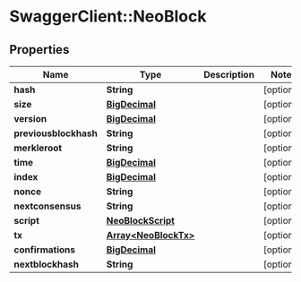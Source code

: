 # SwaggerClient::NeoBlock

## Properties
Name | Type | Description | Notes
------------ | ------------- | ------------- | -------------
**hash** | **String** |  | [optional] 
**size** | [**BigDecimal**](BigDecimal.md) |  | [optional] 
**version** | [**BigDecimal**](BigDecimal.md) |  | [optional] 
**previousblockhash** | **String** |  | [optional] 
**merkleroot** | **String** |  | [optional] 
**time** | [**BigDecimal**](BigDecimal.md) |  | [optional] 
**index** | [**BigDecimal**](BigDecimal.md) |  | [optional] 
**nonce** | **String** |  | [optional] 
**nextconsensus** | **String** |  | [optional] 
**script** | [**NeoBlockScript**](NeoBlockScript.md) |  | [optional] 
**tx** | [**Array&lt;NeoBlockTx&gt;**](NeoBlockTx.md) |  | [optional] 
**confirmations** | [**BigDecimal**](BigDecimal.md) |  | [optional] 
**nextblockhash** | **String** |  | [optional] 

